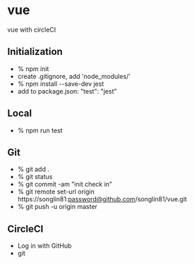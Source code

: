 # vue
 vue with circleCI

## Initialization
- % npm init
- create .gitignore, add 'node_modules/'
- % npm install --save-dev jest
- add to package.json: "test": "jest"


## Local
- % npm run test

## Git
- % git add .
- % git status
- % git commit -am "init check in"
- % git remote set-url origin https://songlin81:password@github.com/songlin81/vue.git
- % git push -u origin master   

## CircleCI
- Log in with GitHub
- git